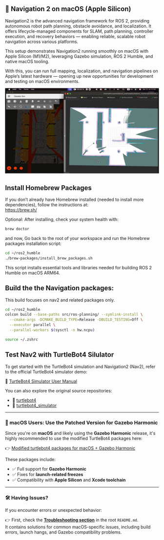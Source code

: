 ## 🤖 Navigation 2 on macOS (Apple Silicon)

Navigation2 is the advanced navigation framework for ROS 2, providing autonomous robot path planning, obstacle avoidance, and localization.
It offers lifecycle-managed components for SLAM, path planning, controller execution, and recovery behaviors — enabling reliable, scalable robot navigation across various platforms.

This setup demonstrates Navigation2 running smoothly on macOS with Apple Silicon (M1/M2), leveraging Gazebo simulation, ROS 2 Humble, and native macOS tooling.

With this, you can run full mapping, localization, and navigation pipelines on Apple’s latest hardware — opening up new opportunities for development and testing on macOS environments.

[![The Test](https://github.com/idesign0/ros2_macOS/raw/main/ros-planning/nav2.png)](https://github.com/idesign0/ros2_macOS/raw/main/ros-planning/demo.mp4)

## Install Homebrew Packages  

If you don’t already have Homebrew installed (needed to install more dependencies), follow the instructions at:  
https://brew.sh/

Optional: After installing, check your system health with:

```bash
brew doctor
```

and now, Go back to the root of your workspace and run the Homebrew packages installation script:

```bash
cd ~/ros2_humble
./brew-packages/install_brew_packages.sh
```
This script installs essential tools and libraries needed for building ROS 2 Humble on macOS ARM64.

## Build the the Navigation packages:

This build focuses on nav2 and related packages only.

```bash
cd ~/ros2_humble
colcon build --base-paths src/ros-planning/ --symlink-install \
  --cmake-args -DCMAKE_BUILD_TYPE=Release -DBUILD_TESTING=Off \
  --executor parallel \
  --parallel-workers $(sysctl -n hw.ncpu)
```
```bash
source ~/.zshrc
```
## Test Nav2 with TurtleBot4 Silulator

To get started with the TurtleBot4 simulation and Navigation2 (Nav2), refer to the official TurtleBot4 simulator demo:

🔗 [TurtleBot4 Simulator User Manual](https://turtlebot.github.io/turtlebot4-user-manual/software/turtlebot4_simulator.html)

You can also explore the original source repositories:
- 🧩 [turtlebot4](https://github.com/turtlebot/turtlebot4)
- 🧩 [turtlebot4_simulator](https://github.com/turtlebot/turtlebot4_simulator)
---

### 🚀 macOS Users: Use the Patched Version for Gazebo Harmonic

Since you're on **macOS** and likely using the **Gazebo Harmonic** release, it's highly recommended to use the modified TurtleBot4 packages here:

👉 [Modified turtlebot4 packages for macOS + Gazebo Harmonic](https://github.com/idesign0/ROS2_Humble/tree/Mac-main/turtlebot4)

These packages include:
- ✅ Full support for **Gazebo Harmonic**
- ✅ Fixes for **launch-related freezes**
- ✅ Compatibility with **Apple Silicon** and **Xcode toolchain**

---

### 🛠️ Having Issues?

If you encounter errors or unexpected behavior:

👉 First, check the **[Troubleshooting section](https://github.com/idesign0/ros2_macOS/blob/main/README.md#3-%EF%B8%8F-troubleshooting)** in the root `README.md`.  
It contains solutions for common macOS-specific issues, including build errors, launch hangs, and Gazebo compatibility problems.
